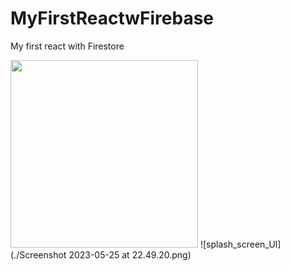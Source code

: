 # MyFirstReactwFirebase
My first react with Firestore 

<img src="../Screenshot 2023-05-25 at 22.49.20.png" width="300">
![splash_screen_UI](./Screenshot 2023-05-25 at 22.49.20.png)
